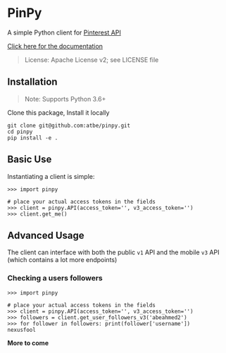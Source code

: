 # PinPy
A simple Python client for <a href="https://developers.pinterest.com/docs/api/overview/" target="_blank">Pinterest API</a>

[Click here for the documentation](https://atbe.github.io/PinPy/html/index.html)

>License: Apache License v2; see LICENSE file

## Installation

> Note: Supports Python 3.6+

Clone this package, Install it locally
```
git clone git@github.com:atbe/pinpy.git
cd pinpy
pip install -e .
```

## Basic Use

Instantiating a client is simple:

```pydocstring
>>> import pinpy

# place your actual access tokens in the fields
>>> client = pinpy.API(access_token='', v3_access_token='')
>>> client.get_me()
```

## Advanced Usage

The client can interface with both the public `v1` API and the mobile `v3` API (which contains a lot more endpoints)

### Checking a users followers

```pydocstring
>>> import pinpy

# place your actual access tokens in the fields
>>> client = pinpy.API(access_token='', v3_access_token='')
>>> followers = client.get_user_followers_v3('abeahmed2')
>>> for follower in followers: print(follower['username'])
nexusfool
```

**More to come**
